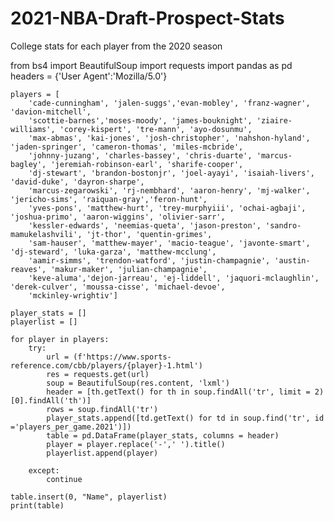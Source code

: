 # 2021-NBA-Draft-Prospect-Stats
College stats for each player from the 2020 season 

from bs4 import BeautifulSoup
import requests 
import pandas as pd 
headers = {'User Agent':'Mozilla/5.0'}

    players = [
        'cade-cunningham', 'jalen-suggs','evan-mobley', 'franz-wagner', 'davion-mitchell', 
        'scottie-barnes','moses-moody', 'james-bouknight', 'ziaire-williams', 'corey-kispert', 'tre-mann', 'ayo-dosunmu',
        'max-abmas', 'kai-jones', 'josh-christopher', 'nahshon-hyland', 'jaden-springer', 'cameron-thomas', 'miles-mcbride', 
        'johnny-juzang', 'charles-bassey', 'chris-duarte', 'marcus-bagley', 'jeremiah-robinson-earl', 'sharife-cooper', 
        'dj-stewart', 'brandon-bostonjr', 'joel-ayayi', 'isaiah-livers', 'david-duke', 'dayron-sharpe',
        'marcus-zegarowski', 'rj-nembhard', 'aaron-henry', 'mj-walker', 'jericho-sims', 'raiquan-gray','feron-hunt', 
        'yves-pons', 'matthew-hurt', 'trey-murphyiii', 'ochai-agbaji', 'joshua-primo', 'aaron-wiggins', 'olivier-sarr', 
        'kessler-edwards', 'neemias-queta', 'jason-preston', 'sandro-mamukelashvili', 'jt-thor', 'quentin-grimes',
        'sam-hauser', 'matthew-mayer', 'macio-teague', 'javonte-smart', 'dj-steward', 'luka-garza', 'matthew-mcclung', 
        'aamir-simms', 'trendon-watford', 'justin-champagnie', 'austin-reaves', 'makur-maker', 'julian-champagnie',
        'keve-aluma','dejon-jarreau', 'ej-liddell', 'jaquori-mclaughlin', 'derek-culver', 'moussa-cisse', 'michael-devoe',
        'mckinley-wrightiv']
    
    player_stats = []
    playerlist = []
    
    for player in players:
        try:
            url = (f'https://www.sports-reference.com/cbb/players/{player}-1.html')
            res = requests.get(url)
            soup = BeautifulSoup(res.content, 'lxml')
            header = [th.getText() for th in soup.findAll('tr', limit = 2)[0].findAll('th')]
            rows = soup.findAll('tr')
            player_stats.append([td.getText() for td in soup.find('tr', id ='players_per_game.2021')])
            table = pd.DataFrame(player_stats, columns = header)
            player = player.replace('-',' ').title()
            playerlist.append(player)
            
        except:
            continue 
         
    table.insert(0, "Name", playerlist)
    print(table)
